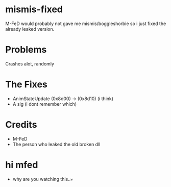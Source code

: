 # mismis-fixed
M-FeD would probably not gave me mismis/boggleshorbie so i just fixed the already leaked version.

# Problems
Crashes alot, randomly

# The Fixes
- AnimStateUpdate (0x8d00) -> (0x8d10) (i think)
- A sig (i dont remember which)

# Credits
- M-FeD
- The person who leaked the old broken dll

# hi mfed
- why are you watching this..💀
